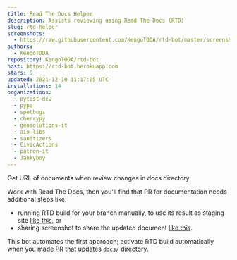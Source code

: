 ```yaml
---
title: Read The Docs Helper
description: Assists reviewing using Read The Docs (RTD)
slug: rtd-helper
screenshots:
  - https://raw.githubusercontent.com/KengoTODA/rtd-bot/master/screenshot.png
authors:
  - KengoTODA
repository: KengoTODA/rtd-bot
host: https://rtd-bot.herokuapp.com
stars: 9
updated: 2021-12-10 11:17:05 UTC
installations: 14
organizations:
  - pytest-dev
  - pypa
  - spotbugs
  - cherrypy
  - geosolutions-it
  - aio-libs
  - sanitizers
  - CivicActions
  - patron-it
  - Jankyboy
---
```


Get URL of documents when review changes in docs directory.

Work with Read The Docs, then you'll find that PR for documentation needs additional steps like:

* running RTD build for your branch manually, to use its result as staging site [like this](https://github.com/spotbugs/spotbugs/pull/697#issue-201455071), or
* sharing screenshot to share the updated document [like this](https://github.com/spotbugs/spotbugs/pull/718#issue-205904835).

This bot automates the first approach; activate RTD build automatically when you made PR that updates `docs/` directory.
